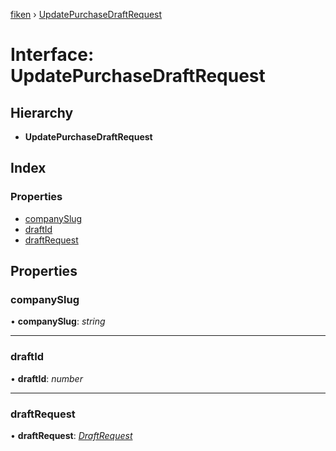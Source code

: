 [fiken](../README.md) › [UpdatePurchaseDraftRequest](updatepurchasedraftrequest.md)

# Interface: UpdatePurchaseDraftRequest

## Hierarchy

* **UpdatePurchaseDraftRequest**

## Index

### Properties

* [companySlug](updatepurchasedraftrequest.md#companyslug)
* [draftId](updatepurchasedraftrequest.md#draftid)
* [draftRequest](updatepurchasedraftrequest.md#draftrequest)

## Properties

###  companySlug

• **companySlug**: *string*

___

###  draftId

• **draftId**: *number*

___

###  draftRequest

• **draftRequest**: *[DraftRequest](draftrequest.md)*
